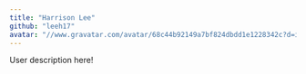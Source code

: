 ```yaml
---
title: "Harrison Lee"
github: "leeh17"
avatar: "//www.gravatar.com/avatar/68c44b92149a7bf824dbdd1e1228342c?d=identicon"
---
```


User description here!
